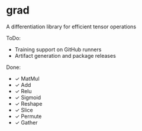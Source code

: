 # grad
A differentiation library for efficient tensor operations

ToDo:
- Training support on GitHub runners
- Artifact generation and package releases

Done:
- ✓ MatMul
- ✓ Add
- ✓ Relu
- ✓ Sigmoid
- ✓ Reshape
- ✓ Slice
- ✓ Permute
- ✓ Gather